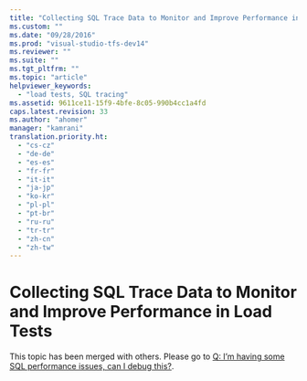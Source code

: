 ```yaml
---
title: "Collecting SQL Trace Data to Monitor and Improve Performance in Load Tests | hehe"
ms.custom: ""
ms.date: "09/28/2016"
ms.prod: "visual-studio-tfs-dev14"
ms.reviewer: ""
ms.suite: ""
ms.tgt_pltfrm: ""
ms.topic: "article"
helpviewer_keywords: 
  - "load tests, SQL tracing"
ms.assetid: 9611ce11-15f9-4bfe-8c05-990b4cc1a4fd
caps.latest.revision: 33
ms.author: "ahomer"
manager: "kamrani"
translation.priority.ht: 
  - "cs-cz"
  - "de-de"
  - "es-es"
  - "fr-fr"
  - "it-it"
  - "ja-jp"
  - "ko-kr"
  - "pl-pl"
  - "pt-br"
  - "ru-ru"
  - "tr-tr"
  - "zh-cn"
  - "zh-tw"
---
```

# Collecting SQL Trace Data to Monitor and Improve Performance in Load Tests
This topic has been merged with others. Please go to [Q: I’m having some SQL performance issues, can I debug this?](http://msdn.microsoft.com/en-us/7041cbcf-9ab1-4579-98ff-8f296aeaded4).